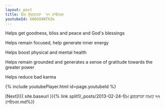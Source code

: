 ```yaml
---
layout: post
title: ਓਮ ਸੁੱਚਤਹਰਾ  ੧੧ ਟਾਇਮਸ
youtubeId: 680SO4NThZo
---
```

 
 
Helps get goodness, bliss and peace and God's blessings
 
Helps remain focused, help generate inner energy 
 
Helps boost physical and mental health 
 
Helps remain grounded and generates a sense of gratitude towards the greater power 
 
Helps reduce bad karma
 
 
 
 


{% include youtubePlayer.html id=page.youtubeId %}
 
[Next]({{ site.baseurl }}{% link  split1/_posts/2013-02-24-ਓਮ ਛਠੜਾਯਾ ਨਮਹ ੧੧ ਟਾਇਮਸ.md%})
 
